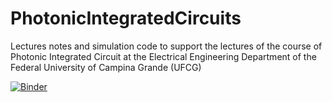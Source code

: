 # PhotonicIntegratedCircuits
Lectures notes and simulation code to support the lectures of the course of Photonic Integrated Circuit at the Electrical Engineering Department of the Federal University of Campina Grande (UFCG)

[![Binder](https://mybinder.org/badge_logo.svg)](https://mybinder.org/v2/gh/adophobr/PhotonicIntegratedCircuits.git/HEAD)
